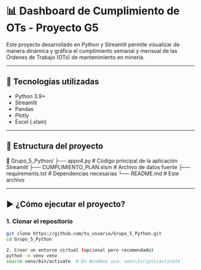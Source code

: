 # 📊 Dashboard de Cumplimiento de OTs - Proyecto G5

Este proyecto desarrollado en Python y Streamlit permite visualizar de manera dinámica y gráfica el cumplimiento semanal y mensual de las Órdenes de Trabajo (OTs) de mantenimiento en minería.

---

## 🔧 Tecnologías utilizadas

- Python 3.9+
- Streamlit
- Pandas
- Plotly
- Excel (.xlsm)

---

## 📁 Estructura del proyecto

📂 Grupo_5_Python/
├── appv4.py # Código principal de la aplicación Streamlit
├── CUMPLIMIENTO_PLAN.xlsm # Archivo de datos fuente
├── requirements.txt # Dependencias necesarias
└── README.md # Este archivo


---

## ▶️ ¿Cómo ejecutar el proyecto?

### 1. Clonar el repositorio

```bash
git clone https://github.com/tu_usuario/Grupo_5_Python.git
cd Grupo_5_Python

2. Crear un entorno virtual (opcional pero recomendado)
python -m venv venv
source venv/bin/activate  # En Windows usa: venv\Scripts\activate
